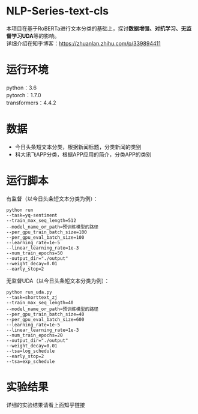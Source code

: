 # NLP-Series-text-cls
本项目在基于RoBERTa进行文本分类的基础上，探讨**数据增强、对抗学习、无监督学习UDA**等的影响。  
详细介绍在知乎博客：https://zhuanlan.zhihu.com/p/339894411
# 运行环境
python：3.6  
pytorch：1.7.0  
transformers：4.4.2  
# 数据
- 今日头条短文本分类，根据新闻标题，分类新闻的类别
- 科大讯飞APP分类，根据APP应用的简介，分类APP的类别
# 运行脚本
有监督（以今日头条短文本分类为例）：
```
python run
--task=yq-sentiment
--train_max_seq_length=512
--model_name_or_path=预训练模型的路径
--per_gpu_train_batch_size=100
--per_gpu_eval_batch_size=100
--learning_rate=1e-5
--linear_learning_rate=1e-3
--num_train_epochs=50
--output_dir="./output"
--weight_decay=0.01
--early_stop=2
```

无监督UDA（以今日头条短文本分类为例）：
```
python run_uda.py
--task=shorttext_zj
--train_max_seq_length=40
--model_name_or_path=预训练模型的路径
--per_gpu_train_batch_size=40
--per_gpu_eval_batch_size=600
--learning_rate=1e-5
--linear_learning_rate=1e-3
--num_train_epochs=20
--output_dir="./output"
--weight_decay=0.01
--tsa=log_schedule
--early_stop=2
--tsa=exp_schedule
```
# 实验结果
详细的实验结果请看上面知乎链接

